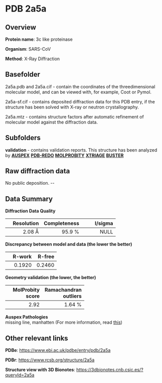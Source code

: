 # PDB 2a5a

## Overview

**Protein name**: 3c like proteinase

**Organism**: SARS-CoV

**Method**: X-Ray Diffraction

## Basefolder

2a5a.pdb and 2a5a.cif - contain the coordinates of the threedimensional molecular model, and can be viewed with, for example, Coot or Pymol.

2a5a-sf.cif - contains deposited diffraction data for this PDB entry, if the structure has been solved with X-ray or neutron crystallography.

2a5a.mtz - contains structure factors after automatic refinement of molecular model against the diffraction data.

## Subfolders





**validation** - contains validation reports. This structure has been analyzed by [**AUSPEX**](https://github.com/thorn-lab/coronavirus_structural_task_force/tree/master/pdb/3c_like_proteinase/SARS-CoV/2a5a/validation/auspex) [**PDB-REDO**](https://github.com/thorn-lab/coronavirus_structural_task_force/tree/master/pdb/3c_like_proteinase/SARS-CoV/2a5a/validation/pdb-redo) [**MOLPROBITY**](https://github.com/thorn-lab/coronavirus_structural_task_force/tree/master/pdb/3c_like_proteinase/SARS-CoV/2a5a/validation/molprobity) [**XTRIAGE**](https://github.com/thorn-lab/coronavirus_structural_task_force/blob/master/pdb/3c_like_proteinase/SARS-CoV/2a5a/validation/Xtriage_output.log) [**BUSTER**](https://www.globalphasing.com/buster/wiki/index.cgi?Covid19Pdb2A5A)

## Raw diffraction data

No public deposition. --<br> 

## Data Summary
**Diffraction Data Quality**

|   | Resolution | Completeness| I/sigma |
|---|-------------:|----------------:|--------------:|
|   |2.08 Å|95.9  %|<img width=50/>NULL |

**Discrepancy between model and data (the lower the better)**

|   | **R-work**| **R-free**   
|---|-------------:|----------------:|           
||  0.1920|  0.2460|

**Geometry validation (the lower, the better)**

|   |**MolProbity<br>score**| **Ramachandran<br>outliers** 
|---|-------------:|----------------:|
||  2.92|  1.64 %|

**Auspex Pathologies**<br> missing line, manhatten (For more information, read [this](https://github.com/thorn-lab/coronavirus_structural_task_force/blob/master/pdb/3c_like_proteinase/SARS-CoV/2a5a/validation/auspex/2a5a_auspex_comments.txt))

 



## Other relevant links 
**PDBe**:  https://www.ebi.ac.uk/pdbe/entry/pdb/2a5a
 
**PDBr**: https://www.rcsb.org/structure/2a5a 

**Structure view with 3D Bionotes**: https://3dbionotes.cnb.csic.es/?queryId=2a5a

